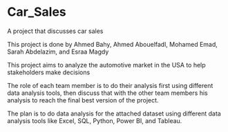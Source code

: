 # Car_Sales
A project that discusses car sales

This project is done by Ahmed Bahy, Ahmed Abouelfadl, Mohamed Emad, Sarah Abdelazim, and Esraa Magdy

This project aims to analyze the automotive market in the USA to help stakeholders make decisions

The role of each team member is to do their analysis first using different data analysis tools, then discuss that with the other team members his analysis to reach the final best version of the project.

The plan is to do data analysis for the attached dataset using different data analysis tools like Excel, SQL, Python, Power BI, and Tableau.
